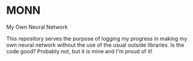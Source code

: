 # MONN

My Own Neural Network 

This repository serves the purpose of logging my progress in making my own neural network without the use of the usual outside libraries. Is the code good? Probably not, but it is mine and I'm proud of it!
